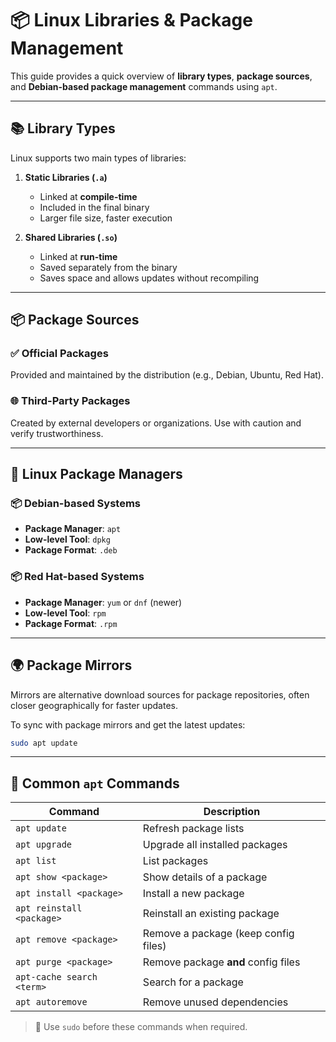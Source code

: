 # 📦 Linux Libraries & Package Management

This guide provides a quick overview of **library types**, **package sources**, and **Debian-based package management** commands using `apt`.

---

## 📚 Library Types

Linux supports two main types of libraries:

1. **Static Libraries (`.a`)**  
   - Linked at **compile-time**  
   - Included in the final binary  
   - Larger file size, faster execution

2. **Shared Libraries (`.so`)**  
   - Linked at **run-time**  
   - Saved separately from the binary  
   - Saves space and allows updates without recompiling

---

## 📦 Package Sources

### ✅ Official Packages  
Provided and maintained by the distribution (e.g., Debian, Ubuntu, Red Hat).

### 🌐 Third-Party Packages  
Created by external developers or organizations. Use with caution and verify trustworthiness.

---

## 🏬 Linux Package Managers

### 📦 Debian-based Systems
- **Package Manager**: `apt`
- **Low-level Tool**: `dpkg`
- **Package Format**: `.deb`

### 📦 Red Hat-based Systems
- **Package Manager**: `yum` or `dnf` (newer)
- **Low-level Tool**: `rpm`
- **Package Format**: `.rpm`

---

## 🌍 Package Mirrors

Mirrors are alternative download sources for package repositories, often closer geographically for faster updates.

To sync with package mirrors and get the latest updates:

```bash
sudo apt update
```

---

## 🔧 Common `apt` Commands

| Command                  | Description                           |
|--------------------------|---------------------------------------|
| `apt update`             | Refresh package lists                 |
| `apt upgrade`            | Upgrade all installed packages        |
| `apt list`               | List packages                         |
| `apt show <package>`     | Show details of a package             |
| `apt install <package>`  | Install a new package                 |
| `apt reinstall <package>`| Reinstall an existing package         |
| `apt remove <package>`   | Remove a package (keep config files)  |
| `apt purge <package>`    | Remove package **and** config files   |
| `apt-cache search <term>`| Search for a package                  |
| `apt autoremove`         | Remove unused dependencies            |

> 🔐 Use `sudo` before these commands when required.

